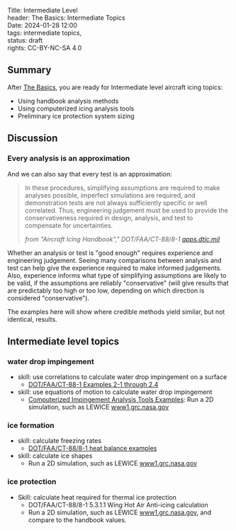 Title: Intermediate Level   
header: The Basics: Intermediate Topics  
Date: 2024-01-28 12:00  
tags: intermediate topics,  
status: draft  
rights: CC-BY-NC-SA 4.0  

## Summary 

After [The Basics]({filename}basics.md), you are ready for Intermediate level aircraft icing topics:  

- Using handbook analysis methods  
- Using computerized icing analysis tools  
- Preliminary ice protection system sizing  

## Discussion  

### Every analysis is an approximation  

And we can also say that every test is an approximation:  

> In these procedures, simplifying assumptions are required to
make analyses possible, imperfect simulations are required, and demonstration tests are not always
sufficiently specific or well correlated. Thus, engineering judgement must be used to provide the
conservativeness required in design, analysis, and test to compensate for uncertainties.  
> 
>_from "Aircraft Icing Handbook"," DOT/FAA/CT-88/8-1 [apps.dtic.mil](https://apps.dtic.mil/sti/pdfs/ADA238039.pdf)_  

Whether an analysis or test is "good enough" requires experience and engineering judgement. 
Seeing many comparisons between analysis and test can help give the experience required to make informed judgements. 
Also, experience informs what type of simplifying assumptions are likely to be valid, 
if the assumptions are reliably "conservative" 
(will give results that are predictably too high or too low, 
depending on which direction is considered "conservative").  

The examples here will show where credible methods yield similar, 
but not identical, results. 

## Intermediate level topics  

### water drop impingement  

- skill: use correlations to calculate water drop impingement on a surface
    - [DOT/FAA/CT-88-1 Examples 2-1 through 2.4]({filename}intermediate_water_catch_examples.md)  
- skill: use equations of motion to calculate water drop impingement  
    - [Computerized Impingement Analysis Tools Examples]({filename}intermediate_lewice_impingement.md): Run a 2D simulation, such as LEWICE [www1.grc.nasa.gov](https://www1.grc.nasa.gov/aeronautics/icing/software/)    

### ice formation  

- skill: calculate freezing rates  
    - [DOT/FAA/CT-88/8-1 heat balance examples]({filename}intermediate_heat_balance_examples.md)  
- skill: calculate ice shapes  
    - Run a 2D simulation, such as LEWICE [www1.grc.nasa.gov](https://www1.grc.nasa.gov/aeronautics/icing/software/)    

### ice protection  

- Skill: calculate heat required for thermal ice protection  
    - DOT/FAA/CT-88/8-1 5.3.1.1 Wing Hot Air Anti-icing calculation  
    - Run a 2D simulation, such as LEWICE [www1.grc.nasa.gov](https://www1.grc.nasa.gov/aeronautics/icing/software/), and compare to the handbook values.  

<!--

 
Other Skills  

comparison of analysis to test  
reverse engineering/inferring values  
simplifying problems  
estimation  
every calculation is an estimate or approximation  
Python for the win!  

>the characteristic length used in the calculation of Ko is a matter of convention and the
conventional choice is not always obvious


I was initially hired as a thermal analyst (decades ago), 
and once they found out that I also knew some physics of drops they asked 
"Can you run this LEWICE program?"



### Yes to 1D and 2D analysis, no to 3D here  

Three-dimensional (3D) analysis offers many challenges. 
Surface geometry files have several formats. 
Creating a quality 3D analysis grid is often "half the battle" for achieving a reliable result. 
Output files from computational fluid dynamics (CFD) analysis can be very large, 
and even larger with water drop trajectory data is included. 
Displaying and interpreting 3D data can be difficult. 

As this series is about icing, we will focus on that, 
and use 1D and 2D analysis that illustrate the principles. 
1D and 2D geometry should be tractable for anyone with an engineering, math, or science background. 
You will have to go somewhere else to learn the 3D geometry skills. 

### Potential flow is good enough  

Different CFD programs have different approximations for modeling (RANS, DES, etc.). 
The cases for icing calculations where those make a significant difference are few and far between. 
The examples here will use LEWICE with the default potential flow solver. 

A case where those differing approximations might make a difference is calculating the aerodynamic effects of ice. 
I would describe the current state of the art for that, with any solver, as very approximate. 
It is hard enough to get an accurate result without ice, let alone with ice. 
We will not delve further into that topic here.  
-->



